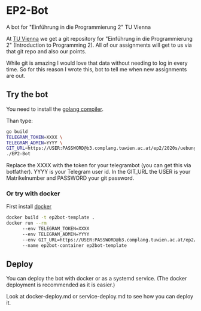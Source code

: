 # EP2-Bot
A bot for "Einführung in die Programmierung 2" TU Vienna


At [TU Vienna](https://www.tuwien.at/en/) we get a git repository for "Einführung in die Programmierung 2" (Introduction to Programming 2). 
All of our assignments will get to us via that git repo and also our points.

While git is amazing I would love that data without needing to log in every time. 
So for this reason I wrote this, bot to tell me when new assignments are out.

## Try the bot
You need to install the [golang compiler](https://golang.org/).

Than type:
```bash
go build
TELEGRAM_TOKEN=XXXX \
TELEGRAM_ADMIN=YYYY \
GIT_URL=https://USER:PASSWORD@b3.complang.tuwien.ac.at/ep2/2020s/uebung/USER.git \
./EP2-Bot
```
Replace the XXXX with the token for your telegrambot (you can get this via botfather). YYYY is your Telegram user id. 
In the GIT_URL the USER is your Matrikelnumber and PASSWORD your git password.

### Or try with docker
First install [docker](https://www.docker.com/)
```bash
docker build -t ep2bot-template .
docker run --rm 
      --env TELEGRAM_TOKEN=XXXX
      --env TELEGRAM_ADMIN=YYYY
      --env GIT_URL=https://USER:PASSWORD@b3.complang.tuwien.ac.at/ep2/2020s/uebung/USER.git
      --name ep2bot-container ep2bot-template
```

## Deploy 
You can deploy the bot with docker or as a systemd service. (The docker deployment is recommended as it is easier.)

Look at docker-deploy.md or service-deploy.md to see how you can deploy it.
